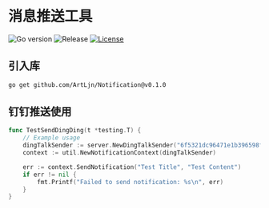 # 消息推送工具

![Go version](https://img.shields.io/badge/go-%3E%3Dv1.22-9cf)
![Release](https://img.shields.io/badge/release-1.1-green.svg)
[![License](https://img.shields.io/badge/license-MIT-blue.svg)](LICENSE)

## 引入库
``` bash
go get github.com/ArtLjn/Notification@v0.1.0
```
## 钉钉推送使用
```go
func TestSendDingDing(t *testing.T) {
	// Example usage
	dingTalkSender := server.NewDingTalkSender("6f5321dc96471e1b396598fba6fd4133432a7778828c7fff8b881ad757b1f0683c9", "SECc8b27fb6ca615b650a505af14c408c312d833e83f9a27ac09161bbf34598fa46")
	context := util.NewNotificationContext(dingTalkSender)

	err := context.SendNotification("Test Title", "Test Content")
	if err != nil {
		fmt.Printf("Failed to send notification: %s\n", err)
	}
}
```
